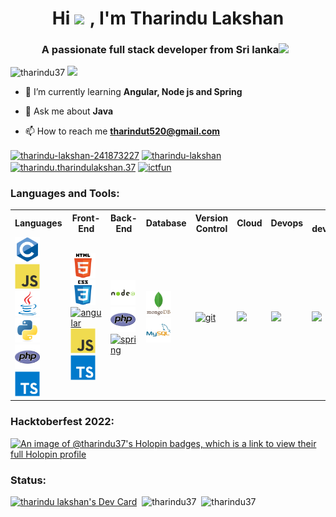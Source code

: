 <h1 align="center">Hi <a target="_blank" rel="noopener noreferrer nofollow" href="https://raw.githubusercontent.com/MartinHeinz/MartinHeinz/master/wave.gif" data-target="animated-image.originalLink"><img width="25" src="https://raw.githubusercontent.com/MartinHeinz/MartinHeinz/master/wave.gif" style="max-width: 100%; display: inline-block;" data-target="animated-image.originalImage"></a>, I'm Tharindu Lakshan</h1>

<h3 align="center">A passionate full stack developer from Sri lanka<a target="_blank" rel="noopener noreferrer nofollow" href="https://camo.githubusercontent.com/beb64ff21c883e318e4f5db5231c2ba4175705bea1c9249e82a41ab375db4f75/68747470733a2f2f6d65646961322e67697068792e636f6d2f6d656469612f51737347456d706b79454f684243623765312f67697068792e6769663f6369643d656366303565343761306e336769316266716e74716d6f62386739616964316f796a327772336473336d67373030626c267269643d67697068792e676966" data-target="animated-image.originalLink"><img width="25" src="https://camo.githubusercontent.com/beb64ff21c883e318e4f5db5231c2ba4175705bea1c9249e82a41ab375db4f75/68747470733a2f2f6d65646961322e67697068792e636f6d2f6d656469612f51737347456d706b79454f684243623765312f67697068792e6769663f6369643d656366303565343761306e336769316266716e74716d6f62386739616964316f796a327772336473336d67373030626c267269643d67697068792e676966" data-canonical-src="https://media2.giphy.com/media/QssGEmpkyEOhBCb7e1/giphy.gif?cid=ecf05e47a0n3gi1bfqntqmob8g9aid1oyj2wr3ds3mg700bl&amp;rid=giphy.gif" style="max-width: 100%; display: inline-block;" data-target="animated-image.originalImage"></a></h3>

<p align="left"> <img src="https://komarev.com/ghpvc/?username=tharindu37&label=Profile%20views&color=0e75b6&style=flat" alt="tharindu37" /> 
<a target="_blank" rel="noopener noreferrer nofollow" href="https://raw.githubusercontent.com/ShahriarShafin/ShahriarShafin/main/Assets/handshake.gif" data-target="animated-image.originalLink"><img src="https://raw.githubusercontent.com/ShahriarShafin/ShahriarShafin/main/Assets/handshake.gif" style="max-width: 100%; display: inline-block;width:70px" data-target="animated-image.originalImage"></a>
</p>
  
- 🌱 I’m currently learning **Angular, Node js and Spring**

- 💬 Ask me about **Java**

- 📫 How to reach me **tharindut520@gmail.com**

<a href="https://github.com/Tharindu37" target="blank"><img align="center" src="https://raw.githubusercontent.com/rahuldkjain/github-profile-readme-generator/master/src/images/icons/Social/linked-in-alt.svg" alt="tharindu-lakshan-241873227" height="30" width="40" /></a>
<a href="https://stackoverflow.com/users/19528572/tharindu-lakshan" target="blank"><img align="center" src="https://raw.githubusercontent.com/rahuldkjain/github-profile-readme-generator/master/src/images/icons/Social/stack-overflow.svg" alt="tharindu-lakshan" height="30" width="40" /></a>
<a href="https://www.facebook.com/tharindu.tharindulakshan.37/" target="blank"><img align="center" src="https://raw.githubusercontent.com/rahuldkjain/github-profile-readme-generator/master/src/images/icons/Social/facebook.svg" alt="tharindu.tharindulakshan.37" height="30" width="40" /></a>
<a href="https://www.youtube.com/channel/UCQtGi-QSZqQW1_53Pt4HM-Q" target="blank"><img align="center" src="https://raw.githubusercontent.com/rahuldkjain/github-profile-readme-generator/master/src/images/icons/Social/youtube.svg" alt="ictfun" height="30" width="40" /></a>
</p>

<h3 align="left">Languages and Tools:</h3>
<table>
  <tr>
    <th>Languages</th>
    <th>Front-End</th>
    <th>Back-End</th>
    <th>Database</th>
    <th>Version Control</th>
    <th>Cloud</th>
    <th>Devops</th>
    <th>Mobile development</th>
  </tr>
  <tr>
    <td>
      <a href="https://www.cprogramming.com/" target="_blank" rel="noreferrer"> <img src="https://raw.githubusercontent.com/devicons/devicon/master/icons/c/c-original.svg" alt="c" width="40" height="40"/>
</a>
<a href="https://developer.mozilla.org/en-US/docs/Web/JavaScript" target="_blank" rel="noreferrer"> <img src="https://raw.githubusercontent.com/devicons/devicon/master/icons/javascript/javascript-original.svg" alt="javascript" width="40" height="40"/> </a>
<a href="https://www.java.com" target="_blank" rel="noreferrer"> <img src="https://raw.githubusercontent.com/devicons/devicon/master/icons/java/java-original.svg" alt="java" width="40" height="40"/> </a>
<a href="https://www.python.org" target="_blank" rel="noreferrer"> <img src="https://raw.githubusercontent.com/devicons/devicon/master/icons/python/python-original.svg" alt="python" width="40" height="40"/> </a>
<a href="https://www.php.net" target="_blank" rel="noreferrer"> <img src="https://raw.githubusercontent.com/devicons/devicon/master/icons/php/php-original.svg" alt="php" width="40" height="40"/> </a>
<a href="https://www.typescriptlang.org/" target="_blank" rel="noreferrer"> <img src="https://raw.githubusercontent.com/devicons/devicon/master/icons/typescript/typescript-original.svg" alt="typescript" width="40" height="40"/> </a>
    </td>
    <td>
      <a href="https://www.w3.org/html/" target="_blank" rel="noreferrer"> <img src="https://raw.githubusercontent.com/devicons/devicon/master/icons/html5/html5-original-wordmark.svg" alt="html5" width="40" height="40"/> </a>
<a href="https://www.w3schools.com/css/" target="_blank" rel="noreferrer"> <img src="https://raw.githubusercontent.com/devicons/devicon/master/icons/css3/css3-original-wordmark.svg" alt="css3" width="40" height="40"/> </a>
<a href="https://angular.io" target="_blank" rel="noreferrer"> <img src="https://angular.io/assets/images/logos/angular/angular.svg" alt="angular" width="40" height="40"/> </a>
<a href="https://developer.mozilla.org/en-US/docs/Web/JavaScript" target="_blank" rel="noreferrer"> <img src="https://raw.githubusercontent.com/devicons/devicon/master/icons/javascript/javascript-original.svg" alt="javascript" width="40" height="40"/> </a>
<a href="https://www.typescriptlang.org/" target="_blank" rel="noreferrer"> <img src="https://raw.githubusercontent.com/devicons/devicon/master/icons/typescript/typescript-original.svg" alt="typescript" width="40" height="40"/> </a>
    </td>
    <td>
      <a href="https://nodejs.org" target="_blank" rel="noreferrer"> <img src="https://raw.githubusercontent.com/devicons/devicon/master/icons/nodejs/nodejs-original-wordmark.svg" alt="nodejs" width="40" height="40"/> </a>
<a href="https://www.php.net" target="_blank" rel="noreferrer"> <img src="https://raw.githubusercontent.com/devicons/devicon/master/icons/php/php-original.svg" alt="php" width="40" height="40"/> </a>
<a href="https://spring.io/" target="_blank" rel="noreferrer"> <img src="https://www.vectorlogo.zone/logos/springio/springio-icon.svg" alt="spring" width="40" height="40"/> </a>
    </td>
    <td>
      <a href="https://www.mongodb.com/" target="_blank" rel="noreferrer"> <img src="https://raw.githubusercontent.com/devicons/devicon/master/icons/mongodb/mongodb-original-wordmark.svg" alt="mongodb" width="40" height="40"/> </a>
<a href="https://www.mysql.com/" target="_blank" rel="noreferrer"> <img src="https://raw.githubusercontent.com/devicons/devicon/master/icons/mysql/mysql-original-wordmark.svg" alt="mysql" width="40" height="40"/> </a>
    </td>
    <td>
      <a href="https://git-scm.com/" target="_blank" rel="noreferrer"> <img src="https://www.vectorlogo.zone/logos/git-scm/git-scm-icon.svg" alt="git" width="40" height="40"/> </a>
    </td>
    <td>
      <img src="https://img.icons8.com/color/40/null/amazon-web-services.png"/>
    </td>
    <td>
      <img src="https://img.icons8.com/fluency/40/null/docker.png"/>
    </td>
    <td>
      <img src="https://img.icons8.com/color/48/null/react-native.png"/>
    </td>
  </tr>
</table>

<h3 align="left">Hacktoberfest 2022:</h3>

[![An image of @tharindu37's Holopin badges, which is a link to view their full Holopin profile](https://holopin.me/tharindu37)](https://holopin.io/@tharindu37) 

<h3 align="left">Status:</h3>
<p align="left">
  <a href="https://app.daily.dev/tharinduDev"><img src="https://api.daily.dev/devcards/a5d002b3a47b48a8b42187cfbd8a5131.png?r=ssb" width="120" alt="tharindu lakshan's Dev Card"/></a>&nbsp;
  <img src="https://github-readme-stats.vercel.app/api?username=tharindu37&show_icons=true&locale=en" alt="tharindu37" width="400"/>
  &nbsp;<img src="https://github-readme-stats.vercel.app/api/top-langs?username=tharindu37&show_icons=true&locale=en&layout=compact" alt="tharindu37" />
</p>
